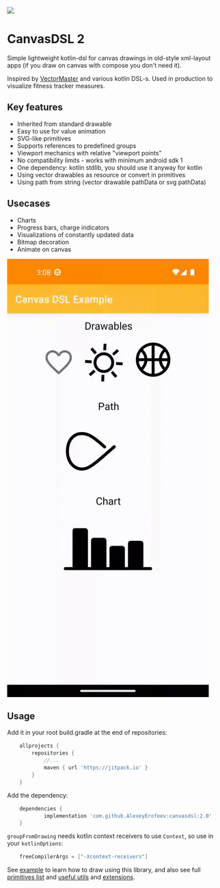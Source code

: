 [![](https://jitpack.io/v/AlexeyErofeev/canvasdsl.svg)](https://jitpack.io/#AlexeyErofeev/canvasdsl)

# CanvasDSL 2

Simple lightweight kotlin-dsl for canvas drawings in old-style xml-layout apps (if you draw on canvas with compose you don't need it).

Inspired by [VectorMaster](https://github.com/harjot-oberai/VectorMaster) and various kotlin DSL-s. Used in production to visualize fitness tracker measures.

## Key features

* Inherited from standard drawable
* Easy to use for value animation
* SVG-like primitives
* Supports references to predefined groups 
* Viewport mechanics with relative "viewport points"
* No compatibility limits - works with minimum android sdk 1
* One dependency: kotlin stdlib, you should use it anyway for kotlin
* Using vector drawables as resource or convert in primitives
* Using path from string (vector drawable pathData or svg pathData)

## Usecases

* Charts
* Progress bars, charge indicators
* Visualizations of constantly updated data
* Bitmap decoration
* Animate on canvas

![gif image](https://github.com/AlexeyErofeev/canvasdsl/blob/master/example.gif)

## Usage

Add it in your root build.gradle at the end of repositories:

```groovy
	allprojects {
		repositories {
			//...
			maven { url 'https://jitpack.io' }
		}
	} 
```

Add the dependency:
```groovy
	dependencies {
	        implementation 'com.github.AlexeyErofeev:canvasdsl:2.0'
	}
```
`groupFromDrawing` needs kotlin context receivers to use `Context`, so use in your `kotlinOptions`:
```groovy
    freeCompilerArgs = ["-Xcontext-receivers"]
```

See 
[example](https://github.com/AlexeyErofeev/canvasdsl/blob/master/example/src/main/java/com/mytoolbox/canvasdsl/example/MainActivity.kt) 
to learn how to draw using this library,
and also see full [primitives list](https://github.com/AlexeyErofeev/canvasdsl/blob/master/library/src/main/java/com/mytoolbox/canvasdsl/primitives) and 
[useful utils](https://github.com/AlexeyErofeev/canvasdsl/blob/master/library/src/main/java/com/mytoolbox/canvasdsl/utils) and
[extensions](https://github.com/AlexeyErofeev/canvasdsl/blob/master/library/src/main/java/com/mytoolbox/canvasdsl/common/Extensions.kt).